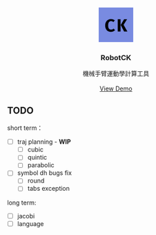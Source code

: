 <br />
<div align="center">
  <a href="https://github.com/CKAyano/robotck">
    <img src="robotck/gui/conf/ico/icon.png" alt="Logo" width="80" height="80">
  </a>

<h3 align="center">RobotCK</h3>

  <p align="center">
    機械手臂運動學計算工具
    <br />
    <br />
    <a href="https://youtu.be/rfVFEZH3Cw8">View Demo</a>
  </p>
</div>

## TODO

short term：

* [ ] traj planning - **WIP**
    * [ ] cubic
    * [ ] quintic
    * [ ] parabolic
* [ ] symbol dh bugs fix
    * [ ] round
    * [ ] tabs exception

long term:

* [ ] jacobi
* [ ] language
